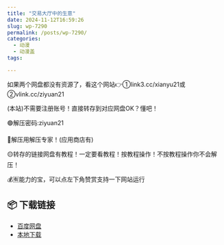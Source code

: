 ```yaml
---
title: "交易大厅中的生意"
date: 2024-11-12T16:59:26
slug: wp-7290
permalink: /posts/wp-7290/
categories:
  - 动漫
  - 动漫盖
tags:

---
```


如果两个网盘都没有资源了，看这个网站👉①link3.cc/xianyu21或②vlink.cc/ziyuan21

(本站)不需要注册账号！直接转存到对应网盘OK？懂吧！

🟢解压密码:ziyuan21

🔵解压用解压专家！(应用商店有)

🟡转存的链接网盘有教程！一定要看教程！按教程操作！不按教程操作你不会解压！

💰🈶能力的宝，可以点左下角赞赏支持一下网站运行

## 📦 下载链接
- [百度网盘](https://blziyuan21.com/pay-download/7290?key=4dd06d401b&down_id=0)
- [本地下载](https://blziyuan21.com/pay-download/7290?key=4dd06d401b&down_id=1)

